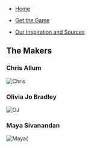 - [Home](https://ctallum.github.io/softdes-game-project/)

- [Get the Game](installation.md)

- [Our Inspiration and Sources](sources.md)

## The Makers

### Chris Allum
![Chris](https://lh3.googleusercontent.com/iUsDv0FqoaVgjmaoBBbqRZG3WfI7b7Z7ZORbrUgUhk67mS67c5L1vYIH7J7c_Lr3GDidz_UlY40jYV7jGmZmXT_K3sej-KEEXn_pyJrgMIWKRszW55ivqKIjpymUlmVhYqEnf4PH_WgK2f7MnSpkBwIlFEvgoearBiO1GvBJ2kSsEDrNy_C640HiD1dUFt2B-I3-h-O6Nzq0Q1NtgXkvCCriANlTNTu0DdCXaOVk-O46AnsTgTZWUTKQQiZPl5ld2GTUsEW8-LvikoAMw6GXCUIs--a4t0fQeCTaf_7moG_JSHn9M7BMqgw1jDWK6kOW3gWoIMTvDowxInc9MxmFM2bpynXkZXMErKysWp2BnpMjjYqvUtkJia_07vkBeOCjGxa9FiuYBlZlUi6eAggTc1pkrmReGWfcm_MiFtkkrkAocCF5WDRNHZ6daAsiMnpGz3S2BbITComhxgnvL0ikOs4wz2LfQ7d7_SUL23jUNOsKrz-oG6xNs7aAiRuVcxblXEt4bA-hGwM5jMXWE69ABF_18s74OVCV2NK9Evf5fgnDY8JP7zfblW8IVuQFqJvm0o3TY22SL9yI4QmqXDO-7hnkiY3Q0xb8NQhTxt4FAJQ3sRm1lvUHavTKQua483w65UBTlHsHJ9j00hoG4KOEta5CFNLI3ZF0qBI7gH3W2ds_zGl1l92zS5kMlSlX3Q=s525-no?authuser=0)

### Olivia Jo Bradley
![OJ](https://lh3.googleusercontent.com/ss4E0RD0wyKiRivf0znIRXGBAOkmIVy9kJALm632FCEJzmLD1bpRK6-Gwx9gJWLGP_-Pf8RGC-JMT5Fxl6Y1bQzN5MmHVHhD2t0wQmy9Kj7vsY4vWVPDH4ONBNzHS9jCyhITktdAkZmUxAw4uVsgIZ51hwX1pskOqY72BNrHu_wVatL21FhdCh3k3945cxvPEryqaK7KqXo3k1M0q8HFWILI4HDSOY2hLbPJCMioShcU9FZ2smEB4mvInBpml-c4VMOt6rpu0eSt_CYZuWlRW0UUE_cAOPnpPxnY5nGBYlt9Sfb18p4Vzwn2FIhzRDmu47EnT6E5wSx1OHTLvam6-DMft-rqdqD65iajJ_2xwNY0v3nKV7eCXmgASXCiZerEW5elcF5PO1-xhd52kGrjxMzvWn2d6ibjIrHD7AOq2N8h5QC82DMcFfiy86qgsV4OtCfHU6IuHv7_gkMVCvDZzHDQByrvFddeFyhH5TNYQ36zwuY76wLZ5jMs0kqK0XjFgTxYqzwEf5H7JdGEiXjQFOa_g5xc74i6T15xPBG6FeXR-qHGgLoQMcUxbGJ3JSyV--qvGuzle5ukD7vWpyooGLCnMTDoxQgZdI5vcdYbbZsLOMK9AO1Ov_1ptvGCElEbDVC2ivRNt_f9hyJzhXT0J9QPmSjq4F0fXRTZ0fhuqIsBBzhuum0RoPgCa_rdTw=s525-no?authuser=0)

### Maya Sivanandan
![Maya](https://lh3.googleusercontent.com/g6kju94NaOkRMWHgu94TXcpKPPfVEPIv6ycHbdfSt0dTXh2ZHwdjgj51akkn497wf9oeLKe3gBMg_i2TsWQtBsQ2Dkk7EXKJtNYbXB6RyDxrEzSX1vChEXuSyiQfSjRvG7DodSCkmEfGI79a6FJky1giP7qCpDoW8cnHvnnfo3WaoV2zplIiEq2o3_V9FLp-uGWTIfl2eoxoPXfcoRsO2UvXn6nHGnEXwvmfIOFJh-73xvM9ed37M07Y8ngyX30QxwluGW4yhcuEvXA-3KVuo3DQNtOWJ3jlkfoKvcK4yQz_6WY-SC-rb9-SwxVg_g2LL3Dxq1aATX0Ms1doCSmgNxO1iTdrdEIXN4CLXPtoWG4d-kS9QRzZkXODMSER51B8tBd8hjkwWzYq-b8o4Elz41kp57MM0f7wyVFUKpq-UyDhprQAtlnlqYjr7VbWIO_8fABNx1YACIgLIO_4qgNfAUbl4fYcn1jK-txVqynWWQPsQD6kHCJywKGFEPSTDI8llVm_BKENqTwQwqxfiQvCO4lQ0eDL6K4cUbF9ee8u7mLHBUtoPASY4y9rS7oQqr0NmACF0BFc5F13MH0IijcSGWbqg1ltXSqRt_3zn1dGDtLe-TB8KGVUc4HTZzb27_J7U6AVHNi78eeTdhgnJLKynqZwXSB_hxvhORamSaXZ9s6AqQIAGvKzdyFV8PNDLA=s525-no?authuser=0){
